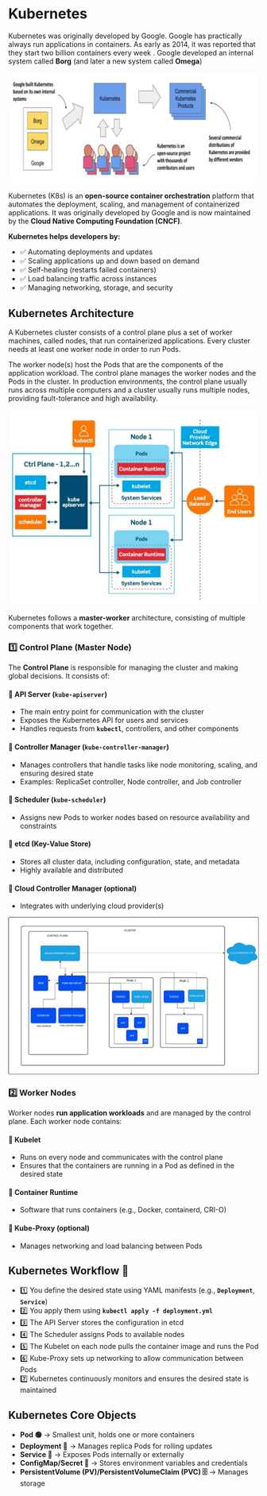 # Kubernetes

Kubernetes was originally developed by Google. Google has practically always run applications in containers.
As early as 2014, it was reported that they start two billion containers every week .
Google developed an internal system called **Borg** (and later a new system called **Omega**)

![born](kube.png)

Kubernetes (K8s) is an **open-source container orchestration** platform that automates the deployment, scaling, and management of containerized applications. It was originally developed by Google and is now maintained by the **Cloud Native Computing Foundation (CNCF)**.

**Kubernetes helps developers by:**

- ✅ Automating deployments and updates
- ✅ Scaling applications up and down based on demand
- ✅ Self-healing (restarts failed containers)
- ✅ Load balancing traffic across instances
- ✅ Managing networking, storage, and security

## Kubernetes Architecture

A Kubernetes cluster consists of a control plane plus a set of worker machines, called nodes, that run containerized applications. Every cluster needs at least one worker node in order to run Pods.

The worker node(s) host the Pods that are the components of the application workload. The control plane manages the worker nodes and the Pods in the cluster. In production environments, the control plane usually runs across multiple computers and a cluster usually runs multiple nodes, providing fault-tolerance and high availability.

![Kubernetes Architecture](kube-architecture.png)

Kubernetes follows a **master-worker** architecture, consisting of multiple components that work together.

### 1️⃣ Control Plane (Master Node)

The **Control Plane** is responsible for managing the cluster and making global decisions. It consists of:

#### 🔹 API Server (**`kube-apiserver`**)

- The main entry point for communication with the cluster
- Exposes the Kubernetes API for users and services
- Handles requests from **`kubectl`**, controllers, and other components

#### 🔹 Controller Manager (**`kube-controller-manager`**)

- Manages controllers that handle tasks like node monitoring, scaling, and ensuring desired state
- Examples: ReplicaSet controller, Node controller, and Job controller

#### 🔹 Scheduler (**`kube-scheduler`**)

- Assigns new Pods to worker nodes based on resource availability and constraints

#### 🔹 etcd (**Key-Value Store**)

- Stores all cluster data, including configuration, state, and metadata
- Highly available and distributed

#### 🔹 Cloud Controller Manager (optional)

- Integrates with underlying cloud provider(s)

![Kubernetes Cluster Architecture](kubernetes-cluster-architecture.svg)

### 2️⃣ Worker Nodes

Worker nodes **run application workloads** and are managed by the control plane. Each worker node contains:

#### 🔹 Kubelet

- Runs on every node and communicates with the control plane
- Ensures that the containers are running in a Pod as defined in the desired state

#### 🔹 Container Runtime

- Software that runs containers (e.g., Docker, containerd, CRI-O)

#### 🔹 Kube-Proxy (optional)

- Manages networking and load balancing between Pods

## Kubernetes Workflow 🚀

- 1️⃣ You define the desired state using YAML manifests (e.g., **`Deployment`**, **`Service`**)
- 2️⃣ You apply them using **`kubectl apply -f deployment.yml`**
- 3️⃣ The API Server stores the configuration in etcd
- 4️⃣ The Scheduler assigns Pods to available nodes
- 5️⃣ The Kubelet on each node pulls the container image and runs the Pod
- 6️⃣ Kube-Proxy sets up networking to allow communication between Pods
- 7️⃣ Kubernetes continuously monitors and ensures the desired state is maintained

## Kubernetes Core Objects

- **Pod 🟢** → Smallest unit, holds one or more containers
- **Deployment 🚀** → Manages replica Pods for rolling updates
- **Service 🔗** → Exposes Pods internally or externally
- **ConfigMap/Secret 🔑** → Stores environment variables and credentials
- **PersistentVolume (PV)/PersistentVolumeClaim (PVC) 🗄️** → Manages storage
